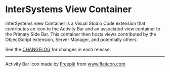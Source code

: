# InterSystems View Container

InterSystems view Container is a Visual Studio Code extension that contributes an icon to the Activity Bar and an associated view container to the Primary Side Bar. This container then hosts views contributed by the ObjectScript extension, Server Manager, and potentially others.

See the [CHANGELOG](https://marketplace.visualstudio.com/items/intersystems-community.viewcontainer/changelog) for changes in each release.

---
<div>Activity Bar icon made by <a href="https://www.freepik.com" title="Freepik">Freepik</a> from <a href="https://www.flaticon.com/" title="Flaticon">www.flaticon.com</a></div>
